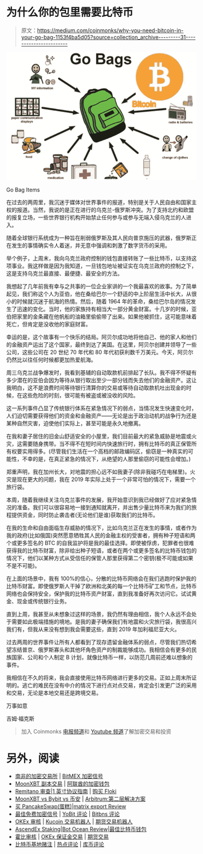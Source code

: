 # 为什么你的包里需要比特币

> 原文：<https://medium.com/coinmonks/why-you-need-bitcoin-in-your-go-bag-1153f4ba5d05?source=collection_archive---------31----------------------->

![](img/44bee4b249652e27ebad32539a47e555.png)

Go Bag Items

在过去的两周里，我沉迷于媒体对世界事件的报道，特别是关于人民自由和国家主权的报道。当然，我说的是正在进行的乌克兰-俄罗斯冲突。为了支持北约和欧盟的报复立场，一些世界银行机构开始禁止任何参与或参与无端入侵乌克兰的人进入。

随着全球银行系统成为一种旨在削弱俄罗斯及其人民向普京施压的武器，俄罗斯正在发生的事情确实令人着迷，并无意中强调和刺激了数字货币的采用。

举个例子，上周末，我向乌克兰政府控制的钱包直接转账了一些比特币，以支持这项事业。我这样做是因为我知道，一旦钱包地址被证实在乌克兰政府的控制之下，这是支持乌克兰最直接、最便捷、最安全的方法。

我想起了几年前我有幸与之共事的一位企业家讲的一个我最喜欢的故事。为了简单起见，我们称这个人为亚伯，他在桑给巴尔一个舒适的中上阶层生活中长大，从很小的时候就沉迷于航海的热情。然后，随着 1964 年的革命，桑给巴尔岛的情况发生了迅速的变化。当时，他的家族持有相当大一部分黄金财富。十几岁的时候，亚伯把家里的金条藏在他帆船的油箱里偷偷带了出来。如果他被抓住，这可能意味着死亡，但肯定是没收他的家庭财富。

幸运的是，这个故事有一个快乐的结局。阿贝尔成功地将他自己、他的家人和他们的金融资产运出了这个国家，最终到达了美国。在这里，阿贝尔创建并领导了一些公司，这些公司在 20 世纪 70 年代和 80 年代初获利数千万美元。今天，阿贝尔仍然比以往任何时候都更加热爱航海。

周三乌克兰战争爆发时，我看到基辅的自动取款机前排起了长队。我不得不怀疑有多少潜在的亚伯会因为等待从银行取出至少一部分钱而失去他们的金融资产。这让我明白，这不是浪费时间等待银行清算你的交易或等待自动取款机吐出现金的时候，在这些危险的时刻，很可能有被盗或被没收的风险。

这一系列事件凸显了传统银行体系在紧急情况下的弱点，当情况发生快速变化时，人们迫切需要获得他们的资金和金融资产——无论是出于政治动机的战争行为还是某种自然灾害，迫使他们实际上，甚至可能是永久地撤离。

在我和妻子居住的旧金山舒适安全的小屋里，我们目前最大的紧急威胁是地震或火灾，这需要随身携带。当不得不在短时间内快速旅行时，拥有比特币的真正保管所有权要实用得多。(尽管我们生活在一个高档的邮政编码区，偷窃是一种真实的可能性，不幸的是，在真正紧急的情况下，从绝望的人那里偷窃的可能性会增加。)

郑重声明，我在加州长大，对地震的担心远不如我妻子(除非我碰巧在电梯里)。火灾是现在更大的问题，我在 2019 年实际上处于一个非常可怕的情况下，需要一个旅行袋。

本周，随着我继续关注乌克兰事件的发展，我开始意识到我已经做好了应对紧急情况的准备。我们可以很容易地一接到通知就离开，并出售少量比特币来为我们的旅程提供资金，同时防止袭击者(无论他们是谁)获取我们的比特币。

在我的生命和自由面临生存威胁的情况下，比如乌克兰正在发生的事情，或者作为我的政府(比如俄国)突然愿意牺牲其人民的金融主权的受害者，拥有种子短语和两个或更多签名的 BTC 的自我监护将是我的最佳选择。即使被俘虏，犯罪者也很难获得我的比特币财富，除非给出种子短语，或者在两个或更多签名的比特币钱包的情况下，他们以某种方式从受信任的保管人那里获得第二个密钥(极不可能或如果不是不可能)。

在上面的场景中，我有 100%的信心，分散的比特币网络会在我们逃跑时保护我的比特币财富。即使俄罗斯人干掉了欧洲和北美的每一个比特币矿工和节点，比特币网络也会保持安全，保护我的比特币资产财富，直到我准备好再次访问它。试试黄金、现金或传统银行业务。

直到上周，我甚至从未想象过这样的场景，我仍然有理由相信，我个人永远不会处于需要如此极端措施的境地。是我的妻子确保我们有地震和火灾旅行袋，我很高兴我们有，但我从来没有想到我会需要这些，直到 2019 年加利福尼亚大火。

过去两周的世界事件让所有人都看到了现存遗留金融体系的弱点，尽管我们热切希望冻结普京、俄罗斯寡头和其他坏角色资产的制裁能够成功。我相信会有更多的民族国家、公司和个人制定 B 计划，就像比特币一样，以防范几周前还难以想象的事件。

我相信在不久的将来，我会直接使用比特币网络进行更多的交易。正如上周末所证明的。逃亡的难民在没有中介的情况下进行点对点交易，肯定会引发更广泛的采用和交易，无论是本地交易还是跨境交易。

万事如意

吉姆·福克斯

> 加入 Coinmonks [电报频道](https://t.me/coincodecap)和 [Youtube 频道](https://www.youtube.com/c/coinmonks/videos)了解加密交易和投资

# 另外，阅读

*   [南非的加密交易所](https://coincodecap.com/crypto-exchanges-in-south-africa) | [BitMEX 加密信号](https://coincodecap.com/bitmex-crypto-signals)
*   [MoonXBT 副本交易](https://coincodecap.com/moonxbt-copy-trading) | [阿联酋的加密钱包](https://coincodecap.com/crypto-wallets-in-uae)
*   [Remitano 审查](https://coincodecap.com/remitano-review)|[1 英寸协议指南](https://coincodecap.com/1inch) | [购买 Floki](https://coincodecap.com/buy-floki-inu-token)
*   [MoonXBT vs Bybit vs 币安](https://coincodecap.com/bybit-binance-moonxbt) | [Arbitrum:第二层解决方案](https://coincodecap.com/arbitrum)
*   [买 PancakeSwap(蛋糕)](https://coincodecap.com/buy-pancakeswap)|[matrix export Review](https://coincodecap.com/matrixport-review)
*   [最佳免费加密信号](https://coincodecap.com/free-crypto-signals) | [YoBit 评论](/coinmonks/yobit-review-175464162c62) | [Bitbns 评论](/coinmonks/bitbns-review-38256a07e161)
*   [OKEx 审核](/coinmonks/okex-review-6b369304110f) | [Kucoin 交易机器人](/coinmonks/kucoin-trading-bot-automate-your-trades-8cf0ca2138e0) | [期货交易机器人](/coinmonks/futures-trading-bots-5a282ccee3f5)
*   [AscendEx Staking](https://coincodecap.com/ascendex-staking)|[Bot Ocean Review](https://coincodecap.com/bot-ocean-review)|[最佳比特币钱包](https://coincodecap.com/bitcoin-wallets-india)
*   [霍比审核](https://coincodecap.com/huobi-review) | [OKEx 保证金交易](https://coincodecap.com/okex-margin-trading) | [期货交易](https://coincodecap.com/futures-trading)
*   [比特币基地赌注](https://coincodecap.com/coinbase-staking) | [热点评论](/coinmonks/hotbit-review-cd5bec41dafb) | [库币评论](https://coincodecap.com/kucoin-review)